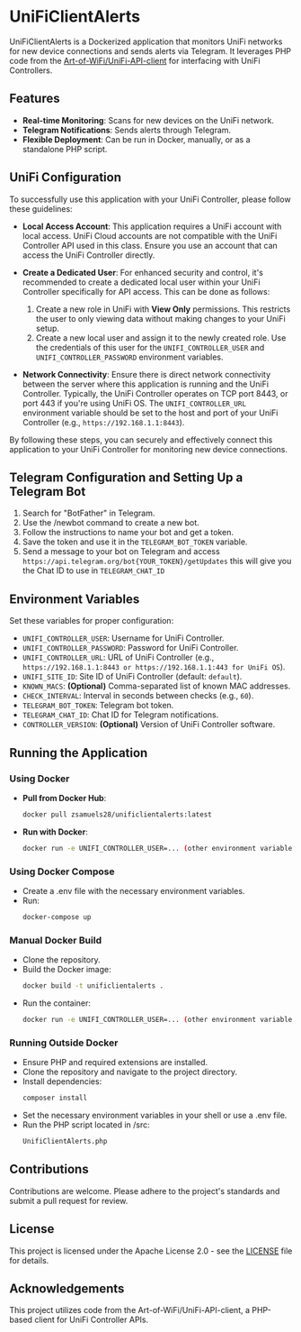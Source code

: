 # UniFiClientAlerts

UniFiClientAlerts is a Dockerized application that monitors UniFi networks for new device connections and sends alerts via Telegram. It leverages PHP code from the [Art-of-WiFi/UniFi-API-client](https://github.com/Art-of-WiFi/UniFi-API-client) for interfacing with UniFi Controllers.

## Features

- **Real-time Monitoring**: Scans for new devices on the UniFi network.
- **Telegram Notifications**: Sends alerts through Telegram.
- **Flexible Deployment**: Can be run in Docker, manually, or as a standalone PHP script.

## UniFi Configuration

To successfully use this application with your UniFi Controller, please follow these guidelines:

- **Local Access Account**: This application requires a UniFi account with local access. UniFi Cloud accounts are not compatible with the UniFi Controller API used in this class. Ensure you use an account that can access the UniFi Controller directly.

- **Create a Dedicated User**: For enhanced security and control, it's recommended to create a dedicated local user within your UniFi Controller specifically for API access. This can be done as follows:
  1. Create a new role in UniFi with **View Only** permissions. This restricts the user to only viewing data without making changes to your UniFi setup.
  2. Create a new local user and assign it to the newly created role. Use the credentials of this user for the `UNIFI_CONTROLLER_USER` and `UNIFI_CONTROLLER_PASSWORD` environment variables.

- **Network Connectivity**: Ensure there is direct network connectivity between the server where this application is running and the UniFi Controller. Typically, the UniFi Controller operates on TCP port 8443, or port 443 if you're using UniFi OS. The `UNIFI_CONTROLLER_URL` environment variable should be set to the host and port of your UniFi Controller (e.g., `https://192.168.1.1:8443`).

By following these steps, you can securely and effectively connect this application to your UniFi Controller for monitoring new device connections.

## Telegram Configuration and Setting Up a Telegram Bot
1. Search for "BotFather" in Telegram.
2. Use the /newbot command to create a new bot.
3. Follow the instructions to name your bot and get a token.
4. Save the token and use it in the `TELEGRAM_BOT_TOKEN` variable.
5. Send a message to your bot on Telegram and access `https://api.telegram.org/bot{YOUR_TOKEN}/getUpdates` this will give you the Chat ID to use in `TELEGRAM_CHAT_ID`

## Environment Variables

Set these variables for proper configuration:

- `UNIFI_CONTROLLER_USER`: Username for UniFi Controller.
- `UNIFI_CONTROLLER_PASSWORD`: Password for UniFi Controller.
- `UNIFI_CONTROLLER_URL`: URL of UniFi Controller (e.g., `https://192.168.1.1:8443 or https://192.168.1.1:443 for UniFi OS`).
- `UNIFI_SITE_ID`: Site ID of UniFi Controller (default: `default`).
- `KNOWN_MACS`: **(Optional)** Comma-separated list of known MAC addresses.
- `CHECK_INTERVAL`: Interval in seconds between checks (e.g., `60`).
- `TELEGRAM_BOT_TOKEN`: Telegram bot token.
- `TELEGRAM_CHAT_ID`: Chat ID for Telegram notifications.
- `CONTROLLER_VERSION`: **(Optional)** Version of UniFi Controller software.

## Running the Application

### Using Docker

- **Pull from Docker Hub**:
  ```bash
  docker pull zsamuels28/unificlientalerts:latest
- **Run with Docker**:
  ```bash
  docker run -e UNIFI_CONTROLLER_USER=... (other environment variables) zsamuels28/unificlientalerts:latest

### Using Docker Compose
- Create a .env file with the necessary environment variables.
- Run:
  ```bash
  docker-compose up

### Manual Docker Build
- Clone the repository.
- Build the Docker image:
  ```bash
  docker build -t unificlientalerts .
- Run the container:
  ```bash
  docker run -e UNIFI_CONTROLLER_USER=... (other environment variables) unificlientalerts

### Running Outside Docker
- Ensure PHP and required extensions are installed.
- Clone the repository and navigate to the project directory.
- Install dependencies:
  ```bash
  composer install
- Set the necessary environment variables in your shell or use a .env file.
- Run the PHP script located in /src:
  ```bash
  UnifiClientAlerts.php

## Contributions

Contributions are welcome. Please adhere to the project's standards and submit a pull request for review.

## License

This project is licensed under the Apache License 2.0 - see the [LICENSE](https://github.com/ZSamuels28/UnifiClientCheck-Docker/blob/main/LICENSE) file for details.

## Acknowledgements

This project utilizes code from the Art-of-WiFi/UniFi-API-client, a PHP-based client for UniFi Controller APIs.